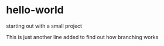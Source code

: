 # hello-world
starting out with a small project

This is just another line added to find out how branching works
